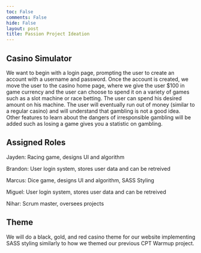 ```yaml
---
toc: False
comments: False
hide: False
layout: post
title: Passion Project Ideation
---
```


## Casino Simulator

We want to begin with a login page, prompting the user to create an account with a username and password. Once the account is created, we move the user to the casino home page, where we give the user $100 in game currency and the user can choose to spend it on a variety of games such as a slot machine or race betting. The user can spend his desired amount on his machine. The user will eventually run out of money (similar to a regular casino) and will understand that gambling is not a good idea. Other features to learn about the dangers of irresponsible gambling will be added such as losing a game gives you a statistic on gambling.

## Assigned Roles

Jayden: Racing game, designs UI and algorithm

Brandon: User login system, stores user data and can be retreived  

Marcus: Dice game, designs UI and algorithm, SASS Styling

Miguel: User login system, stores user data and can be retreived

Nihar: Scrum master, oversees projects

## Theme

We will do a black, gold, and red casino theme for our website implementing SASS styling similarly to how we themed our previous CPT Warmup project. 

